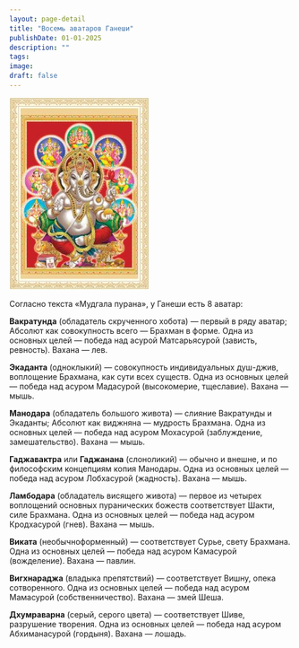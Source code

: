 ```yaml
---
layout: page-detail
title: "Восемь аватаров Ганеши"
publishDate: 01-01-2025
description: ""
tags:
image:
draft: false
---
```


![Восемь аватаров Ганеши](/upload/iblock/fcc/fcca54bad021187b565a532f0b743e7b.jpg "Восемь аватаров Ганеши") 

 Согласно текста «Мудгала пурана», у Ганеши есть 8 аватар:

**Вакратунда**  (обладатель скрученного хо­бота) — первый в ряду аватар; Абсолют как совокуп­ность всего — Брахман в форме. Одна из основных целей — победа над асурой Матсарьясурой (зависть, ревность). Вахана — лев.

**Экаданта**  (одноклыкий) — совокупность индиви­дуальных душ-джив, воплощение Брахмана, как сути всех существ. Одна из основных целей — победа над асуром Мадасурой (высокомерие, тщеславие). Ваха­на — мышь.

**Манодара**  (обладатель большого живота) — слияние Вакратунды и Экаданты; Абсолют как виджняна — мудрость Брахмана. Одна из основных целей — победа над асуром Мохасурой (заблуждение, замешательство). Вахана — мышь.

**Гаджавактра**  или **Гаджанана** (слоноликий) — обычно и внешне, и по философским концепциям копия Манодары. Одна из основных целей — победа над асуром Лобхасурой (жадность). Вахана — мышь.

**Ламбодара**  (обладатель висящего живота) — пер­вое из четырех воплощений основных пуранических божеств соответствует Шакти, силе Брахмана. Одна из основных целей — победа над асуром Кродхасурой (гнев). Вахана — мышь.

**Виката**  (необычноформенный) — соответствует Су­рье, свету Брахмана. Одна из основных целей — победа над асуром Камасурой (вожделение). Вахана — павлин.

**Вигхнараджа**  (владыка препятствий) — соответ­ствует Вишну, опека сотворенного. Одна из основных целей — победа над асуром Мамасурой (собственни­чество). Вахана — змей Шеша.

**Дхумраварна**  (серый, серого цвета) — соответству­ет Шиве, разрушение творения. Одна из основных целей — победа над асуром Абхиманасурой (гордыня). Вахана — лошадь.
  
  
